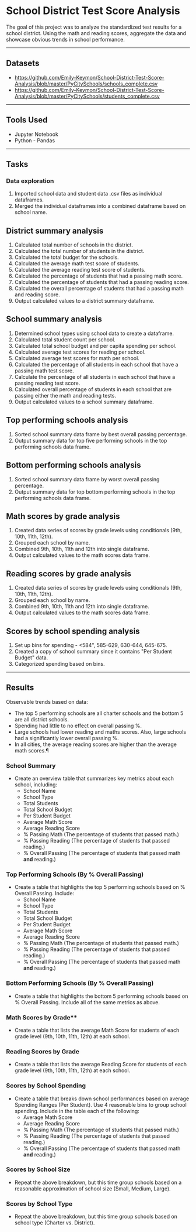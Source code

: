 # School District Test Score Analysis
The goal of this project was to analyze the standardized test results for a school district.  Using the math and reading scores, aggregate the data and showcase obvious trends in school performance.

---
## Datasets
* https://github.com/Emily-Keymon/School-District-Test-Score-Analysis/blob/master/PyCitySchools/schools_complete.csv
* https://github.com/Emily-Keymon/School-District-Test-Score-Analysis/blob/master/PyCitySchools/students_complete.csv

---
## Tools Used
* Jupyter Notebook
* Python - Pandas

---
## Tasks
### Data exploration
1.  Imported school data and student data .csv files as individual dataframes.
2.  Merged the individual dataframes into a combined dataframe based on school name.

## District summary analysis
1.  Calculated total number of schools in the district.
2.  Calculated the total number of students in the district.
3.  Calculated the total budget for the schools.
4.  Calculated the average math test score of students.
5.  Calculated the average reading test score of students.
6.  Calculated the percentage of students that had a passing math score.
7.  Calculated the percentage of students that had a passing reading score.
8.  Calculated the overall percentage of students that had a passing math and reading score.
9.  Output calculated values to a district summary dataframe.

## School summary analysis
1.  Determined school types using school data to create a dataframe.
2.  Calculated total student count per school.
3.  Calculated total school budget and per capita spending per school.
4.  Calculated average test scores for reading per school.
5.  Calculated average test scores for math per school.
6.  Calculated the percentage of all students in each school that have a passing math test score.
7.  Calculate the percentage of all students in each school that have a passing reading test score.
8.  Calculated overall percentage of students in each school that are passing either the math and reading tests.
9.  Output calculated values to a school summary dataframe.

## Top performing schools analysis
1.  Sorted school summary data frame by best overall passing percentage.
2.  Output summary data for top five performing schools in the top performing schools data frame.

## Bottom performing schools analysis
1.  Sorted school summary data frame by worst overall passing percentage.
2.  Output summary data for top bottom performing schools in the top performing schools data frame.  

## Math scores by grade analysis
1.  Created data series of scores by grade levels using conditionals (9th, 10th, 11th, 12th).
2.  Grouped each school by name.
3.  Combined 9th, 10th, 11th and 12th into single dataframe.
4.  Output calculated values to the math scores data frame.

## Reading scores by grade analysis
1.  Created data series of scores by grade levels using conditionals (9th, 10th, 11th, 12th).
2.  Grouped each school by name.
3.  Combined 9th, 10th, 11th and 12th into single dataframe.
4.  Output calculated values to the math scores data frame.

## Scores by school spending analysis
1.  Set up bins for spending - <584", 585-629, 630-644, 645-675.
2.  Created a copy of school summary since it contains "Per Student Budget" data.
3.  Categorized spending based on bins.



 

---
## Results
Observable trends based on data:
* The top 5 performing schools are all charter schools and the bottom 5 are all district schools.
* Spending had little to no effect on overall passing %.
* Large schools had lower reading and maths scores. Also, large schools had a significantly lower overall passing %.
* In all cities, the average reading scores are higher than the average math scores.¶



### School Summary

* Create an overview table that summarizes key metrics about each school, including:
  * School Name
  * School Type
  * Total Students
  * Total School Budget
  * Per Student Budget
  * Average Math Score
  * Average Reading Score
  * % Passing Math (The percentage of students that passed math.)
  * % Passing Reading (The percentage of students that passed reading.)
  * % Overall Passing (The percentage of students that passed math **and** reading.)

### Top Performing Schools (By % Overall Passing)

* Create a table that highlights the top 5 performing schools based on % Overall Passing. Include:
  * School Name
  * School Type
  * Total Students
  * Total School Budget
  * Per Student Budget
  * Average Math Score
  * Average Reading Score
  * % Passing Math (The percentage of students that passed math.)
  * % Passing Reading (The percentage of students that passed reading.)
  * % Overall Passing (The percentage of students that passed math **and** reading.)

### Bottom Performing Schools (By % Overall Passing)

* Create a table that highlights the bottom 5 performing schools based on % Overall Passing. Include all of the same metrics as above.

### Math Scores by Grade\*\*

* Create a table that lists the average Math Score for students of each grade level (9th, 10th, 11th, 12th) at each school.

### Reading Scores by Grade

* Create a table that lists the average Reading Score for students of each grade level (9th, 10th, 11th, 12th) at each school.

### Scores by School Spending

* Create a table that breaks down school performances based on average Spending Ranges (Per Student). Use 4 reasonable bins to group school spending. Include in the table each of the following:
  * Average Math Score
  * Average Reading Score
  * % Passing Math (The percentage of students that passed math.)
  * % Passing Reading (The percentage of students that passed reading.)
  * % Overall Passing (The percentage of students that passed math **and** reading.)

### Scores by School Size

* Repeat the above breakdown, but this time group schools based on a reasonable approximation of school size (Small, Medium, Large).

### Scores by School Type

* Repeat the above breakdown, but this time group schools based on school type (Charter vs. District).



